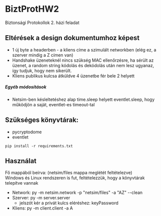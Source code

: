 # BiztProtHW2
Biztonsági Protokollok 2. házi feladat

## Eltérések a design dokumentumhoz képest
+ 1 új byte a headerben - a kliens címe a szimulált networkben (elég ez, a szerver mindig a Z címen van)
+ Handshake üzeneteknél nincs szükség MAC ellenőrzésre, ha sérült az üzenet, a random string kódolás és dekódolás után nem lesz ugyanaz, így tudjuk, hogy nem sikerült.
+ Kliens publikus kulcsa átküldve 4 üzenetbe fér bele 2 helyett

##### Egyéb módosítások
+ Netsim-ben késleltetéshez alap time.sleep helyett eventlet.sleep, hogy működjön a saját, eventlet-es timeout-tal

## Szükséges könyvtárak:
+ pycryptodome
+ eventlet

```
pip install -r requirements.txt
```

## Használat
Fő mappából beírva: (netsim/files mappa meglétét feltételezve) <br/>
Windows és Linux rendszeren is fut, feltételezzük, hogy a könyvtárak telepítve vannak
+ Network: py -m netsim.network -p "netsim/files" -a "AZ" --clean
+ Szerver: py -m server.server 
    * jelszót kér a privát kulcs eléréshez: keyPassword
+ Kliens: py -m client.client -a A
